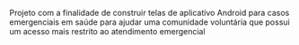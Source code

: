 Projeto com a finalidade de construir telas de aplicativo Android para casos emergenciais em saúde para ajudar uma comunidade voluntária que possui um acesso mais restrito ao atendimento emergencial

